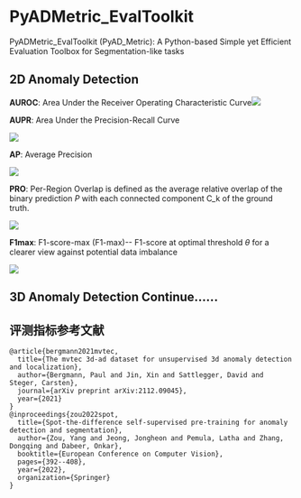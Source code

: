 # PyADMetric_EvalToolkit

PyADMetric_EvalToolkit (PyAD_Metric): A Python-based Simple yet Efficient Evaluation Toolbox for Segmentation-like tasks

## 2D Anomaly Detection

**AUROC**: Area Under the Receiver Operating Characteristic Curve![](file:///F:/doctor/mygithub/PyADMetric/images/AUROC.png?msec=1723190614026)

**AUPR**: Area Under the Precision-Recall Curve

![](file:///F:/doctor/mygithub/PyADMetric/images/AUPR.png?msec=1723190769570)

**AP**: Average Precision

![](file:///F:/doctor/mygithub/PyADMetric/images/AP.png?msec=1723190768135)

**PRO**: Per-Region Overlap is defined as the average relative overlap of the binary prediction *P* with each connected component C_k of the ground truth.

![](file:///F:/doctor/mygithub/PyADMetric/images/Pro.png?msec=1723190741115)

**F1max**: F1-score-max (F1-max)-- F1-score at optimal threshold *θ* for a clearer view against potential data imbalance

![](file:///F:/doctor/mygithub/PyADMetric/images/F1max.png?msec=1723190815851)

## 3D Anomaly Detection Continue......

## 评测指标参考文献

```text
@article{bergmann2021mvtec,
  title={The mvtec 3d-ad dataset for unsupervised 3d anomaly detection and localization},
  author={Bergmann, Paul and Jin, Xin and Sattlegger, David and Steger, Carsten},
  journal={arXiv preprint arXiv:2112.09045},
  year={2021}
}
@inproceedings{zou2022spot,
  title={Spot-the-difference self-supervised pre-training for anomaly detection and segmentation},
  author={Zou, Yang and Jeong, Jongheon and Pemula, Latha and Zhang, Dongqing and Dabeer, Onkar},
  booktitle={European Conference on Computer Vision},
  pages={392--408},
  year={2022},
  organization={Springer}
}
```
